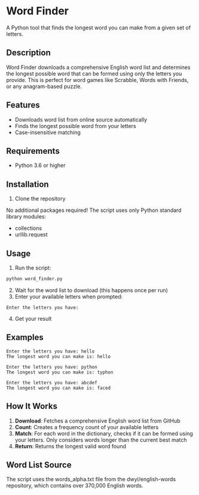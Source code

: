 # Word Finder

A Python tool that finds the longest word you can make from a given set of letters.

## Description

Word Finder downloads a comprehensive English word list and determines the longest possible word that can be formed using only the letters you provide. This is perfect for word games like Scrabble, Words with Friends, or any anagram-based puzzle.

## Features

- Downloads word list from online source automatically
- Finds the longest possible word from your letters
- Case-insensitive matching

## Requirements

- Python 3.6 or higher

## Installation

1. Clone the repository

No additional packages required! The script uses only Python standard library modules:

- collections
- urllib.request

## Usage

1. Run the script:
```bash
python word_finder.py
```
2. Wait for the word list to download (this happens once per run)
3. Enter your available letters when prompted:
```
Enter the letters you have:
```
4. Get your result

## Examples

```
Enter the letters you have: hello
The longest word you can make is: hello

Enter the letters you have: python
The longest word you can make is: typhon

Enter the letters you have: abcdef
The longest word you can make is: faced
```

## How It Works

1. **Download**: Fetches a comprehensive English word list from GitHub
2. **Count**: Creates a frequency count of your available letters
3. **Match**: For each word in the dictionary, checks if it can be formed using your letters. Only considers words longer than the current best match
4. **Return**: Returns the longest valid word found

## Word List Source

The script uses the words_alpha.txt file from the dwyl/english-words repository, which contains over 370,000 English words.